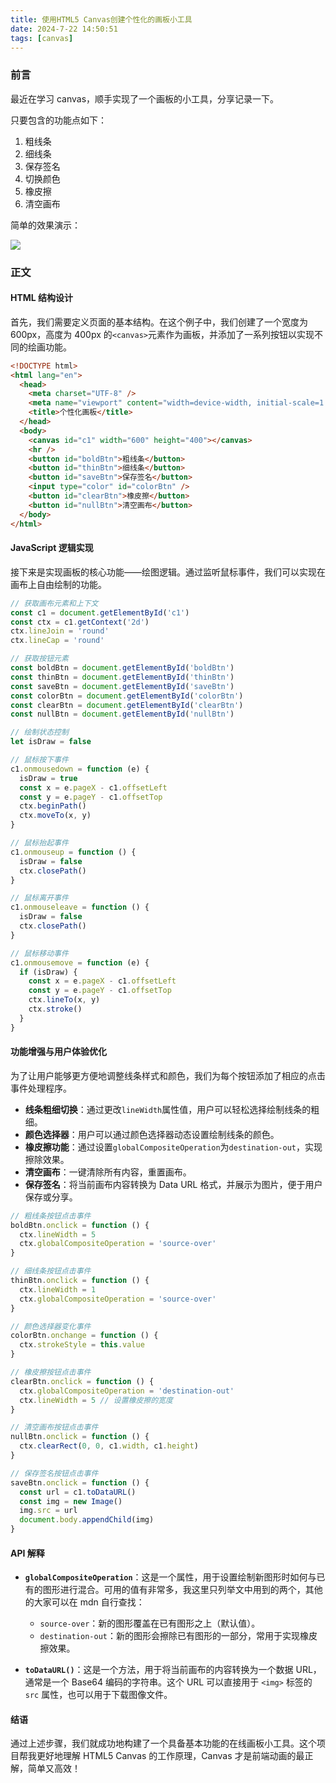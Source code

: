 ```yaml
---
title: 使用HTML5 Canvas创建个性化的画板小工具
date: 2024-7-22 14:50:51
tags: [canvas]
---
```


### 前言

最近在学习 canvas，顺手实现了一个画板的小工具，分享记录一下。

只要包含的功能点如下：

1. 粗线条
2. 细线条
3. 保存签名
4. 切换颜色
5. 橡皮擦
6. 清空画布

简单的效果演示：

![](/images/canvas-draw.gif)

### 正文

#### HTML 结构设计

首先，我们需要定义页面的基本结构。在这个例子中，我们创建了一个宽度为 600px，高度为 400px 的`<canvas>`元素作为画板，并添加了一系列按钮以实现不同的绘画功能。

```html
<!DOCTYPE html>
<html lang="en">
  <head>
    <meta charset="UTF-8" />
    <meta name="viewport" content="width=device-width, initial-scale=1.0" />
    <title>个性化画板</title>
  </head>
  <body>
    <canvas id="c1" width="600" height="400"></canvas>
    <hr />
    <button id="boldBtn">粗线条</button>
    <button id="thinBtn">细线条</button>
    <button id="saveBtn">保存签名</button>
    <input type="color" id="colorBtn" />
    <button id="clearBtn">橡皮擦</button>
    <button id="nullBtn">清空画布</button>
  </body>
</html>
```

#### JavaScript 逻辑实现

接下来是实现画板的核心功能——绘图逻辑。通过监听鼠标事件，我们可以实现在画布上自由绘制的功能。

```javascript
// 获取画布元素和上下文
const c1 = document.getElementById('c1')
const ctx = c1.getContext('2d')
ctx.lineJoin = 'round'
ctx.lineCap = 'round'

// 获取按钮元素
const boldBtn = document.getElementById('boldBtn')
const thinBtn = document.getElementById('thinBtn')
const saveBtn = document.getElementById('saveBtn')
const colorBtn = document.getElementById('colorBtn')
const clearBtn = document.getElementById('clearBtn')
const nullBtn = document.getElementById('nullBtn')

// 绘制状态控制
let isDraw = false

// 鼠标按下事件
c1.onmousedown = function (e) {
  isDraw = true
  const x = e.pageX - c1.offsetLeft
  const y = e.pageY - c1.offsetTop
  ctx.beginPath()
  ctx.moveTo(x, y)
}

// 鼠标抬起事件
c1.onmouseup = function () {
  isDraw = false
  ctx.closePath()
}

// 鼠标离开事件
c1.onmouseleave = function () {
  isDraw = false
  ctx.closePath()
}

// 鼠标移动事件
c1.onmousemove = function (e) {
  if (isDraw) {
    const x = e.pageX - c1.offsetLeft
    const y = e.pageY - c1.offsetTop
    ctx.lineTo(x, y)
    ctx.stroke()
  }
}
```

#### 功能增强与用户体验优化

为了让用户能够更方便地调整线条样式和颜色，我们为每个按钮添加了相应的点击事件处理程序。

- **线条粗细切换**：通过更改`lineWidth`属性值，用户可以轻松选择绘制线条的粗细。
- **颜色选择器**：用户可以通过颜色选择器动态设置绘制线条的颜色。
- **橡皮擦功能**：通过设置`globalCompositeOperation`为`destination-out`，实现擦除效果。
- **清空画布**：一键清除所有内容，重置画布。
- **保存签名**：将当前画布内容转换为 Data URL 格式，并展示为图片，便于用户保存或分享。

```javascript
// 粗线条按钮点击事件
boldBtn.onclick = function () {
  ctx.lineWidth = 5
  ctx.globalCompositeOperation = 'source-over'
}

// 细线条按钮点击事件
thinBtn.onclick = function () {
  ctx.lineWidth = 1
  ctx.globalCompositeOperation = 'source-over'
}

// 颜色选择器变化事件
colorBtn.onchange = function () {
  ctx.strokeStyle = this.value
}

// 橡皮擦按钮点击事件
clearBtn.onclick = function () {
  ctx.globalCompositeOperation = 'destination-out'
  ctx.lineWidth = 5 // 设置橡皮擦的宽度
}

// 清空画布按钮点击事件
nullBtn.onclick = function () {
  ctx.clearRect(0, 0, c1.width, c1.height)
}

// 保存签名按钮点击事件
saveBtn.onclick = function () {
  const url = c1.toDataURL()
  const img = new Image()
  img.src = url
  document.body.appendChild(img)
}
```

#### API 解释

- **`globalCompositeOperation`**：这是一个属性，用于设置绘制新图形时如何与已有的图形进行混合。可用的值有非常多，我这里只列举文中用到的两个，其他的大家可以在 mdn 自行查找：

  - `source-over`：新的图形覆盖在已有图形之上（默认值）。
  - `destination-out`：新的图形会擦除已有图形的一部分，常用于实现橡皮擦效果。

- **`toDataURL()`**：这是一个方法，用于将当前画布的内容转换为一个数据 URL，通常是一个 Base64 编码的字符串。这个 URL 可以直接用于 `<img>` 标签的 `src` 属性，也可以用于下载图像文件。

#### 结语

通过上述步骤，我们就成功地构建了一个具备基本功能的在线画板小工具。这个项目帮我更好地理解 HTML5 Canvas 的工作原理，Canvas 才是前端动画的最正解，简单又高效！
